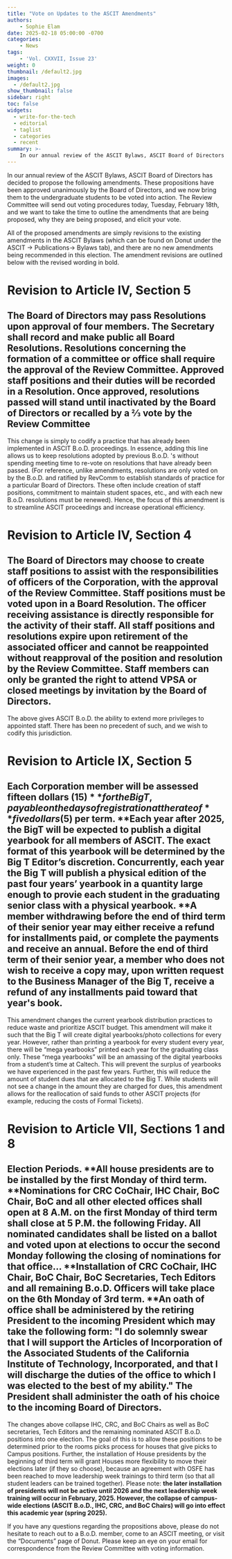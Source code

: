 ```yaml
---
title: "Vote on Updates to the ASCIT Amendments"
authors: 
    - Sophie Elam
date: 2025-02-18 05:00:00 -0700
categories:
    - News
tags:
    - 'Vol. CXXVII, Issue 23'
weight: 0
thumbnail: /default2.jpg
images:
  - /default2.jpg
show_thumbnail: false
sidebar: right
toc: false
widgets:
  - write-for-the-tech
  - editorial
  - taglist
  - categories
  - recent
summary: >-
    In our annual review of the ASCIT Bylaws, ASCIT Board of Directors has decided to propose the following amendments. These propositions have been approved unanimously by the Board of Directors, and we now bring them to the undergraduate students to be voted into action. The Review Committee will send out voting procedures today, Tuesday, February 18th, and we want to take the time to outline the amendments that are being proposed, why they are being proposed, and elicit your vote.
---
```



In our annual review of the ASCIT Bylaws, ASCIT Board of Directors has decided to propose the following amendments. These propositions have been approved unanimously by the Board of Directors, and we now bring them to the undergraduate students to be voted into action. The Review Committee will send out voting procedures today, Tuesday, February 18th, and we want to take the time to outline the amendments that are being proposed, why they are being proposed, and elicit your vote. 

All of the proposed amendments are simply revisions to the existing amendments in the ASCIT Bylaws (which can be found on Donut under the ASCIT -> Publications-> Bylaws tab), and there are no new amendments being recommended in this election. The amendment revisions are outlined below with the revised wording in bold.


# Revision to Article IV, Section 5 


## The Board of Directors may pass Resolutions upon approval of four members. The Secretary shall record and make public all Board Resolutions. Resolutions concerning the formation of a committee or office shall require the approval of the Review Committee. Approved staff positions and their duties will be recorded in a Resolution. **Once approved, resolutions passed will stand until inactivated by the Board of Directors or recalled by a ⅔ vote by the Review Committee**

This change is simply to codify a practice that has already been implemented in ASCIT B.o.D. proceedings. In essence, adding this line allows us to keep resolutions adopted by previous B.o.D. 's without spending meeting time to re-vote on resolutions that have already been passed. (For reference, unlike amendments, resolutions are only voted on by the B.o.D. and ratified by RevComm to establish standards of practice for a particular Board of Directors. These often include creation of staff positions, commitment to maintain student spaces, etc., and with each new B.o.D. resolutions must be renewed). Hence, the focus of this amendment is to streamline ASCIT proceedings and increase operational efficiency.


# Revision to Article IV, Section 4


## The Board of Directors may choose to create staff positions to assist with the responsibilities of officers of the Corporation, with the approval of the Review Committee. Staff positions must be voted upon in a Board Resolution. The officer receiving assistance is directly responsible for the activity of their staff. All staff positions and resolutions expire upon retirement of the associated officer and cannot be reappointed without reapproval of the position and resolution by the Review Committee. **Staff members can only be granted the right to attend VPSA or closed meetings by invitation by the Board of Directors.**

The above gives ASCIT B.o.D. the ability to extend more privileges to appointed staff. There has been no precedent of such, and we wish to codify this jurisdiction.


# Revision to Article IX, Section 5


## Each Corporation member will be assessed **fifteen dollars ($15)** for the Big T, payable on the days of registration at the rate of **five dollars ($5)** per term. **Each year after 2025, the BigT will be expected to publish a digital yearbook for all members of ASCIT. The exact format of this yearbook will be determined by the Big T Editor’s discretion. Concurrently, each year the Big T will publish a physical edition of the past four years’ yearbook in a quantity large enough to provie each student in the graduating senior class with a physical yearbook. **A member withdrawing before the end of third term of their **senior year** may either receive a refund for installments paid, or complete the payments and receive an annual. Before the end of third term of their **senior year**, a member who does not wish to receive a copy may, upon written request to the Business Manager of the Big T, receive a refund of any installments paid toward that year's book.

This amendment changes the current yearbook distribution practices to reduce waste and prioritize ASCIT budget. This amendment will make it such that the Big T will create digital yearbooks/photo collections for every year. However, rather than printing a yearbook for every student every year, there will be “mega yearbooks” printed each year for the graduating class only. These “mega yearbooks” will be an amassing of the digital yearbooks from a student’s time at Caltech. This will prevent the surplus of yearbooks we have experienced in the past few years. Further, this will reduce the amount of student dues that are allocated to the Big T. While students will not see a change in the amount they are charged for dues, this amendment allows for the reallocation of said funds to other ASCIT projects (for example, reducing the costs of Formal Tickets). 


# Revision to Article VII, Sections 1 and 8


## Election Periods. **All house presidents are to be installed by the first Monday of third term. **Nominations for CRC CoChair, IHC Chair, BoC Chair, BoC and all other elected offices shall open at 8 A.M. on the **first** Monday of third term shall close at 5 P.M. the following Friday. All nominated candidates shall be listed on a ballot and voted upon at elections to occur the second Monday following the closing of nominations for that office… **Installation of CRC CoChair, IHC Chair, BoC Chair, BoC Secretaries, Tech Editors and all remaining B.o.D. Officers will take place on the 6th Monday of 3rd term. **An oath of office shall be administered by the retiring President to the incoming President which may take the following form: "I do solemnly swear that I will support the Articles of Incorporation of the Associated Students of the California Institute of Technology, Incorporated, and that I will discharge the duties of the office to which I was elected to the best of my ability." The President shall administer the oath of his choice to the incoming Board of Directors.

The changes above collapse IHC, CRC, and BoC Chairs as well as BoC secretaries, Tech Editors and the remaining nominated ASCIT B.o.D. positions into one election. The goal of this is to allow these positions to be determined prior to the rooms picks process for houses that give picks to Campus positions. Further, the installation of House presidents by the beginning of third term will grant Houses more flexibility to move their elections later (if they so choose), because an agreement with OSFE has been reached to move leadership week trainings to third term (so that all student leaders can be trained together). Please note: **the later installation of presidents will not be active until 2026 and the next leadership week training will occur in February, 2025. However, the collapse of campus-wide elections (ASCIT B.o.D., IHC, CRC, and BoC Chairs) will go into effect this academic year (spring 2025).**

If you have any questions regarding the propositions above, please do not hesitate to reach out to a B.o.D. member, come to an ASCIT meeting, or visit the “Documents” page of Donut. Please keep an eye on your email for correspondence from the Review Committee with voting information.
